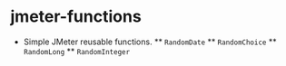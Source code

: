 jmeter-functions
================

* Simple JMeter reusable functions.
** `RandomDate`
** `RandomChoice`
** `RandomLong`
** `RandomInteger`


